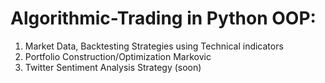 # Algorithmic-Trading in Python OOP:

1) Market Data, Backtesting Strategies using Technical indicators
2) Portfolio Construction/Optimization Markovic
3) Twitter Sentiment Analysis Strategy (soon)
